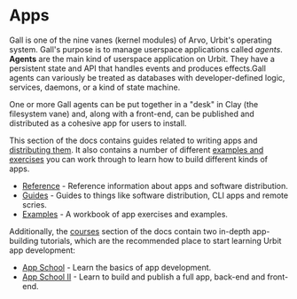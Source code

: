 # Apps

Gall is one of the nine vanes (kernel modules) of Arvo, Urbit's operating system. Gall's purpose is to manage userspace applications called _agents_. **Agents** are the main kind of userspace application on Urbit. They have a persistent state and API that handles events and produces effects.Gall agents can variously be treated as databases with developer-defined logic, services, daemons, or a kind of state machine.

One or more Gall agents can be put together in a "desk" in Clay (the filesystem vane) and, along with a front-end, can be published and distributed as a cohesive app for users to install.

This section of the docs contains guides related to writing apps and [distributing them](guides/software-distribution). It also contains a number of different [examples and exercises](examples) you can work through to learn how to build different kinds of apps.

- [Reference](reference) - Reference information about apps and software distribution.
- [Guides](guides) - Guides to things like software distribution, CLI apps and remote scries.
- [Examples](examples) - A workbook of app exercises and examples.

Additionally, the [courses](../../courses) section of the docs contain two in-depth app-building tutorials, which are the recommended place to start learning Urbit app development:

- [App School](../../courses/app-school) - Learn the basics of app development.
- [App School II](../../courses/app-school-full-stack) - Learn to build and publish a full app, back-end and front-end.
